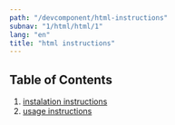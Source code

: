 ```yaml
---
path: "/devcomponent/html-instructions"
subnav: "1/html/html/1"
lang: "en"
title: "html instructions"
---
```


## Table of Contents

1. [instalation instructions]()
2. [usage instructions]()